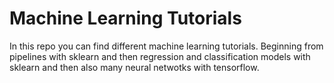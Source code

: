 # Machine Learning Tutorials

In this repo you can find different machine learning tutorials. Beginning from pipelines with sklearn and then regression and classification models with sklearn and then also many neural netwotks with tensorflow.
